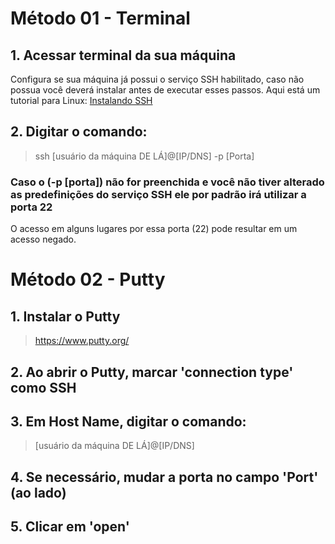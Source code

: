# Método 01 - Terminal 
## 1. Acessar terminal da sua máquina 
Configura se sua máquina já possui o serviço SSH habilitado, caso não possua você deverá instalar antes de executar esses passos.
Aqui está um tutorial para Linux: [Instalando SSH](https://github.com/juliovendramini/Servicos-de-Redes-2021/blob/main/dhcp-config/Instalando-SSH.md)
## 2. Digitar o comando:
>ssh [usuário da máquina DE LÁ]@[IP/DNS] -p [Porta]
### Caso o (-p [porta]) não for preenchida e você não tiver alterado as predefinições do serviço SSH ele por padrão irá utilizar a porta 22
O acesso em alguns lugares por essa porta (22) pode resultar em um acesso negado.
# Método 02 - Putty
## 1. Instalar o Putty
>https://www.putty.org/
## 2. Ao abrir o Putty, marcar 'connection type' como SSH
## 3. Em Host Name, digitar o comando:
>[usuário da máquina DE LÁ]@[IP/DNS]
## 4. Se necessário, mudar a porta no campo 'Port' (ao lado)
## 5. Clicar em 'open'
